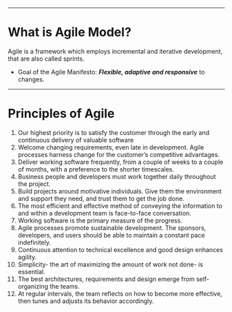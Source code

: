 ___
# What is Agile Model?
Agile is a framework which employs incremental and iterative development, that are also called sprints.
- Goal of the Agile Manifesto: ***Flexible, adaptive and responsive*** to changes.
___
# Principles of Agile
1. Our highest priority is to satisfy the customer through the early and continuous delivery of valuable software
2. Welcome changing requirements, even late in development. Agile processes harness change for the customer’s competitive advantages.
3. Deliver working software frequently, from a couple of weeks to a couple of months, with a preference to the shorter timescales.
4. Business people and developers must work together daily throughout the project.
5. Build projects around motivative individuals. Give them the environment and support they need, and trust them to get the job done.
6. The most efficient and effective method of conveying the information to and within a development team is face-to-face conversation.
7. Working software is the primary measure of the progress.
8. Agile processes promote sustainable development. The sponsors, developers, and users should be able to maintain a constant pace indefinitely.
9. Continuous attention to technical excellence and good design enhances agility.
10. Simplicity- the art of maximizing the amount of work not done- is essential.
11. The best architectures, requirements and design emerge from self-organizing the teams.
12. At regular intervals, the team reflects on how to become more effective, then tunes and adjusts its behavior accordingly.

